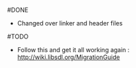 #DONE
 - Changed over linker and header files

#TODO
 - Follow this and get it all working again : http://wiki.libsdl.org/MigrationGuide
